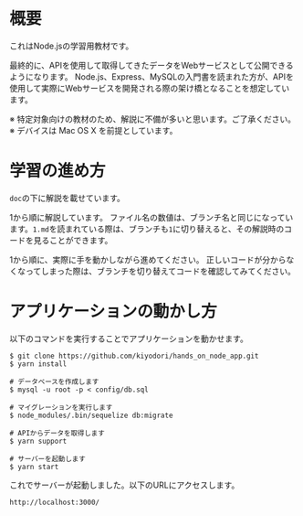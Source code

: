 # 概要
これはNode.jsの学習用教材です。

最終的に、APIを使用して取得してきたデータをWebサービスとして公開できるようになります。
Node.js、Express、MySQLの入門書を読まれた方が、APIを使用して実際にWebサービスを開発される際の架け橋となることを想定しています。

※ 特定対象向けの教材のため、解説に不備が多いと思います。ご了承ください。
※ デバイスは Mac OS X を前提としています。

# 学習の進め方
`doc`の下に解説を載せています。

1から順に解説しています。
ファイル名の数値は、ブランチ名と同じになっています。`1.md`を読まれている際は、ブランチも`1`に切り替えると、その解説時のコードを見ることができます。

1から順に、実際に手を動かしながら進めてください。
正しいコードが分からなくなってしまった際は、ブランチを切り替えてコードを確認してみてください。

# アプリケーションの動かし方
以下のコマンドを実行することでアプリケーションを動かせます。

```
$ git clone https://github.com/kiyodori/hands_on_node_app.git
$ yarn install

# データベースを作成します
$ mysql -u root -p < config/db.sql

# マイグレーションを実行します
$ node_modules/.bin/sequelize db:migrate

# APIからデータを取得します
$ yarn support

# サーバーを起動します
$ yarn start
```

これでサーバーが起動しました。以下のURLにアクセスします。

```
http://localhost:3000/
```
